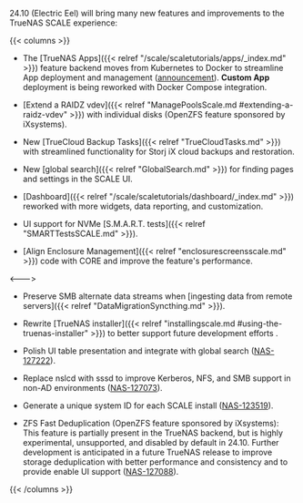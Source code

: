 &NewLine;

24.10 (Electric Eel) will bring many new features and improvements to the TrueNAS SCALE experience:

{{< columns >}}
* The [TrueNAS Apps]({{< relref "/scale/scaletutorials/apps/_index.md" >}}) feature backend moves from Kubernetes to Docker to streamline App deployment and management ([announcement](https://forums.truenas.com/t/the-future-of-electric-eel-and-apps/5409)). **Custom App** deployment is being reworked with Docker Compose integration.

* [Extend a RAIDZ vdev]({{< relref "ManagePoolsScale.md #extending-a-raidz-vdev" >}}) with individual disks (OpenZFS feature sponsored by iXsystems).

* New [TrueCloud Backup Tasks]({{< relref "TrueCloudTasks.md" >}}) with streamlined functionality for Storj iX cloud backups and restoration.

* New [global search]({{< relref "GlobalSearch.md" >}}) for finding pages and settings in the SCALE UI.

* [Dashboard]({{< relref "/scale/scaletutorials/dashboard/_index.md" >}}) reworked with more widgets, data reporting, and customization.

* UI support for NVMe [S.M.A.R.T. tests]({{< relref "SMARTTestsSCALE.md" >}}).

* [Align Enclosure Management]({{< relref "enclosurescreensscale.md" >}}) code with CORE and improve the feature's performance.

<--->

* Preserve SMB alternate data streams when [ingesting data from remote servers]({{< relref "DataMigrationSyncthing.md" >}}).

* Rewrite [TrueNAS installer]({{< relref "installingscale.md #using-the-truenas-installer" >}}) to better support future development efforts .

* Polish UI table presentation and integrate with global search ([NAS-127222](https://ixsystems.atlassian.net/browse/NAS-127222)).

* Replace nslcd with sssd to improve Kerberos, NFS, and SMB support in non-AD environments ([NAS-127073](https://ixsystems.atlassian.net/browse/NAS-127073)).

* Generate a unique system ID for each SCALE install ([NAS-123519](https://ixsystems.atlassian.net/browse/NAS-123519)).

* ZFS Fast Deduplication (OpenZFS feature sponsored by iXsystems): This feature is partially present in the TrueNAS backend, but is highly experimental, unsupported, and disabled by default in 24.10. Further development is anticipated in a future TrueNAS release to improve storage deduplication with better performance and consistency and to provide enable UI support ([NAS-127088](https://ixsystems.atlassian.net/browse/NAS-127088)).

{{< /columns >}}
